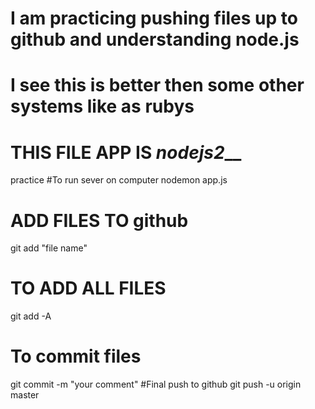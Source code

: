 # I am practicing pushing files up to github and understanding node.js
# I see this is better then some other systems like as rubys

# THIS FILE APP IS _______nodejs2_________
practice
#To run sever on computer 
nodemon app.js

# ADD FILES TO github
git add "file name"
# TO ADD ALL FILES
git add -A
# To commit files
git commit -m "your comment"
#Final push to github
git push -u origin master